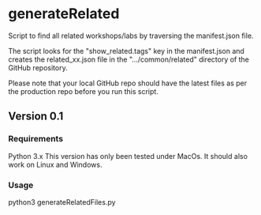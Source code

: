 # generateRelated
Script to find all related workshops/labs by traversing the manifest.json file.

The script looks for the "show_related.tags" key in the manifest.json and creates the related_xx.json file in the ".../common/related" directory of the GitHub repository.

Please note that your local GitHub repo should have the latest files as per the production repo before you run this script.

## Version 0.1

### Requirements
Python 3.x
This version has only been tested under MacOs. 
It should also work on Linux and Windows.


### Usage
python3 generateRelatedFiles.py

